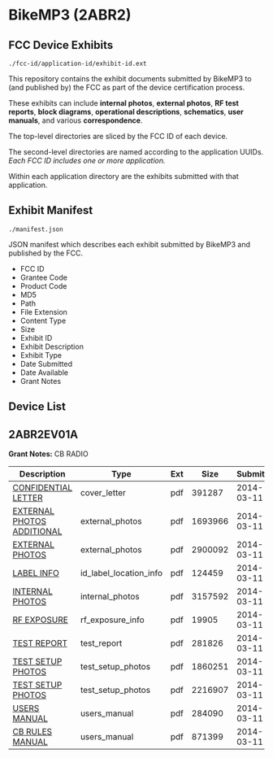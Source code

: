 # BikeMP3 (2ABR2)
## FCC Device Exhibits

```
./fcc-id/application-id/exhibit-id.ext
```

This repository contains the exhibit documents submitted by BikeMP3 to (and published by) the FCC as part of the device certification process.

These exhibits can include **internal photos**, **external photos**, **RF test reports**, **block diagrams**, **operational descriptions**, **schematics**, **user manuals**, and various **correspondence**.

The top-level directories are sliced by the FCC ID of each device.

The second-level directories are named according to the application UUIDs. *Each FCC ID includes one or more application.*

Within each application directory are the exhibits submitted with that application. 

## Exhibit Manifest

```
./manifest.json
```

JSON manifest which describes each exhibit submitted by BikeMP3 and published by the FCC.

- FCC ID
- Grantee Code
- Product Code
- MD5
- Path
- File Extension
- Content Type
- Size
- Exhibit ID
- Exhibit Description
- Exhibit Type
- Date Submitted
- Date Available
- Grant Notes

## Device List
## 2ABR2EV01A
**Grant Notes:** CB RADIO

| Description | Type | Ext | Size | Submitted | Available |
| ----------- | ---- | --- | ---- | --------- | --------- |
| [CONFIDENTIAL LETTER](2ABR2EV01A/194627f30621fa3ab577986d1362c7c1/2212008.pdf) | cover_letter | pdf | 391287 | 2014-03-11 | 2014-03-11 |
| [EXTERNAL PHOTOS ADDITIONAL](2ABR2EV01A/194627f30621fa3ab577986d1362c7c1/2211990.pdf) | external_photos | pdf | 1693966 | 2014-03-11 | 2014-04-25 |
| [EXTERNAL PHOTOS](2ABR2EV01A/194627f30621fa3ab577986d1362c7c1/2211992.pdf) | external_photos | pdf | 2900092 | 2014-03-11 | 2014-04-25 |
| [LABEL INFO](2ABR2EV01A/194627f30621fa3ab577986d1362c7c1/2212009.pdf) | id_label_location_info | pdf | 124459 | 2014-03-11 | 2014-03-11 |
| [INTERNAL PHOTOS](2ABR2EV01A/194627f30621fa3ab577986d1362c7c1/2211993.pdf) | internal_photos | pdf | 3157592 | 2014-03-11 | 2014-04-25 |
| [RF EXPOSURE](2ABR2EV01A/194627f30621fa3ab577986d1362c7c1/2212010.pdf) | rf_exposure_info | pdf | 19905 | 2014-03-11 | 2014-03-11 |
| [TEST REPORT](2ABR2EV01A/194627f30621fa3ab577986d1362c7c1/2212006.pdf) | test_report | pdf | 281826 | 2014-03-11 | 2014-03-11 |
| [TEST SETUP PHOTOS](2ABR2EV01A/194627f30621fa3ab577986d1362c7c1/2211994.pdf) | test_setup_photos | pdf | 1860251 | 2014-03-11 | 2014-04-25 |
| [TEST SETUP PHOTOS](2ABR2EV01A/194627f30621fa3ab577986d1362c7c1/2211995.pdf) | test_setup_photos | pdf | 2216907 | 2014-03-11 | 2014-04-25 |
| [USERS MANUAL](2ABR2EV01A/194627f30621fa3ab577986d1362c7c1/2211991.pdf) | users_manual | pdf | 284090 | 2014-03-11 | 2014-04-25 |
| [CB RULES MANUAL](2ABR2EV01A/194627f30621fa3ab577986d1362c7c1/2212007.pdf) | users_manual | pdf | 871399 | 2014-03-11 | 2014-03-11 |

